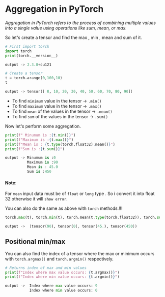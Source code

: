 # Aggregation in PyTorch

*Aggregation in PyTorch refers to the process of combining multiple values into a single value using operations like sum, mean, or max.*

So let's create a tensor and find the max , min , mean and sum of it.


```python
# First import torch
import torch
print(torch.__version__)

output -> 2.3.0+cu121
```    


```python
# Create a tensor
t = torch.arange(0,100,10)
t

output -> tensor([ 0, 10, 20, 30, 40, 50, 60, 70, 80, 90])
```


* To find `minimum` value in the tensor -> `.min()`
* To find `maximum` value in the tensor -> `.max()`
* To find `mean` of the values in the tensor -> `.mean()`
* To find `sum` of the values in the tensor -> `.sum()`

Now let's perform some aggregation.


```python
print(f" Minumum is :{t.min()}")
print(f"Maximum is :{t.max()}")
print(f"Mean is : {t.type(torch.float32).mean()}")
print(f"Sum is :{t.sum()}")

output -> Minumum is :0
          Maximum is :90
          Mean is : 45.0
          Sum is :450
```    

#### Note:
For `mean` input data must be of `float` or `long` type . So i convert it into float 32 otherwise it will `show error`.

You can also do the same as above with `torch` methods.!!!


```python
torch.max(t), torch.min(t), torch.mean(t.type(torch.float32)), torch.sum(t)

output ->  (tensor(90), tensor(0), tensor(45.), tensor(450))
```


## Positional min/max

You can also find the index of a tensor where the max or minimum occurs with `torch.argmax()` and `torch.argmin()` respectively.


```python
# Returns index of max and min values
print(f"Index where max value occurs: {t.argmax()}")
print(f"Index where min value occurs: {t.argmin()}")

output ->  Index where max value occurs: 9
           Index where min value occurs: 0
```    
